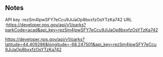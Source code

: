 ## Notes
API key :rezSm4lpwSFY7eCcu9JiJaOp8bxxfzOsYTzKa742
URL :https://developer.nps.gov/api/v1/parks?parkCode=acad&api_key=rezSm4lpwSFY7eCcu9JiJaOp8bxxfzOsYTzKa742

https://developer.nps.gov/api/v1/parks?latitude=44.409286&longitude=-68.247501&api_key=rezSm4lpwSFY7eCcu9JiJaOp8bxxfzOsYTzKa742